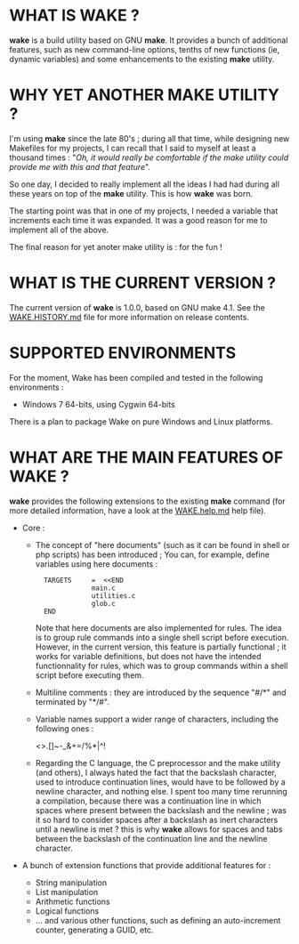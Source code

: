 # WHAT IS WAKE ? #
**wake** is a build utility based on GNU **make**. It provides a bunch of additional features, such as new command-line options, tenths of new functions (ie, dynamic variables) and some enhancements to the existing **make** utility.

# WHY YET ANOTHER MAKE UTILITY ? #
I'm using **make** since the late 80's ; during all that time, while designing new Makefiles for my projects, I can recall that I said to myself at least a thousand times : "*Oh, it would really be comfortable if the make utility could provide me with this and that feature*".

So one day, I decided to really implement all the ideas I had had during all these years on top of the **make** utility. This is how **wake** was born.

The starting point was that in one of my projects, I needed a variable that increments each time it was expanded. It was a good reason for me to implement all of the above.

The final reason for yet anoter make utility is : for the fun !

# WHAT IS THE CURRENT VERSION ? #
The current version of **wake** is 1.0.0, based on GNU make 4.1.
See the [WAKE.HISTORY.md](WAKE.HISTORY.md "Wake history") file for more information on release contents.

# SUPPORTED ENVIRONMENTS #
For the moment, Wake has been compiled and tested in the following environments :

- Windows 7 64-bits, using Cygwin 64-bits

There is a plan to package Wake on pure Windows and Linux platforms.

# WHAT ARE THE MAIN FEATURES OF WAKE ?
**wake** provides the following extensions to the existing **make** command (for more detailed information, have a look at the [WAKE.help.md](WAKE.help.md "Wake help file") help file).

- Core : 
	- The concept of "here documents" (such as it can be found in shell or php scripts) has been introduced ; You can, for example, define variables using here documents :

			TARGETS 	=  <<END
						main.c
						utilities.c
						glob.c
			END
	
		Note that here documents are also implemented for rules. The idea is to group rule commands into a single shell script before execution. However, in the current version, this feature is partially functional ; it works for variable definitions, but does not have the intended functionnality for rules, which was to group commands within a shell script before executing them.

	- Multiline comments : they are introduced by the sequence "\#/\*" and terminated by "*/#".
	
	- Variable names support a wider range of characters, including the following ones :

		<>.[]~-_&+=/%*|^!

	- Regarding the C language, the C preprocessor and the make utility (and others), I always hated the fact that the backslash character, used to introduce continuation lines, would have to be followed by a newline character, and nothing else. I spent too many time rerunning a compilation, because there was a continuation line in which spaces where present between the backslash and the newline ; was it so hard to consider spaces after a backslash as inert characters until a newline is met ? this is why **wake** allows for spaces and tabs between the backslash of the continuation line and the newline character. 

- A bunch of extension functions that provide additional features for :
	- String manipulation
	- List manipulation
	- Arithmetic functions
	- Logical functions
	- ... and various other functions, such as defining an auto-increment counter, generating a GUID, etc.